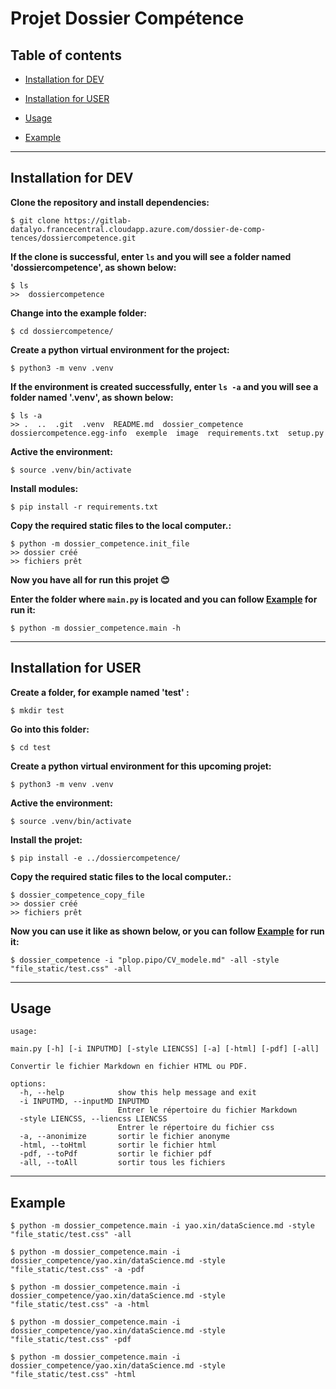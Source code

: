 # Projet Dossier Compétence

## Table of contents

- [Installation for DEV](#installation-for-dev)
  
- [Installation for USER](#installation-for-user)
  
- [Usage](#usage)
  
- [Example](#example)
  
***

## Installation for DEV

**Clone the repository and install dependencies:**

```
$ git clone https://gitlab-datalyo.francecentral.cloudapp.azure.com/dossier-de-comp-tences/dossiercompetence.git
```

**If the clone is successful, enter ```ls``` and you will see a folder named 'dossiercompetence', as shown below:**

```
$ ls
>>  dossiercompetence
```

**Change into the example folder:**

```
$ cd dossiercompetence/
```

**Create a python virtual environment for the project:**

```
$ python3 -m venv .venv
```

**If the environment is created successfully, enter `ls -a` and you will see a folder named '.venv', as shown below:**

```
$ ls -a
>> .  ..  .git  .venv  README.md  dossier_competence  dossiercompetence.egg-info  exemple  image  requirements.txt  setup.py
```

**Active the environment:**

```
$ source .venv/bin/activate
```

**Install modules:**

```
$ pip install -r requirements.txt
```

**Copy the required static files to the local computer.:**

```
$ python -m dossier_competence.init_file
>> dossier créé
>> fichiers prêt
```

**Now you have all for run this projet 😊**

**Enter the folder where ``main.py`` is located and you can follow [Example](#example) for run it:**

```
$ python -m dossier_competence.main -h
```

***

## Installation for USER

**Create a folder, for example named 'test' :**

```
$ mkdir test
```

**Go into this folder:**

```
$ cd test
```

**Create a python virtual environment for this upcoming projet:**

```
$ python3 -m venv .venv
```

**Active the environment:**

```
$ source .venv/bin/activate
```

**Install the projet:**

```
$ pip install -e ../dossiercompetence/
```

**Copy the required static files to the local computer.:**

```
$ dossier_competence_copy_file
>> dossier créé
>> fichiers prêt
```

**Now you can use it like as shown below, or you can follow [Example](#example) for run it:**

```
$ dossier_competence -i "plop.pipo/CV_modele.md" -all -style  "file_static/test.css" -all

```

***

## Usage

```
usage: 

main.py [-h] [-i INPUTMD] [-style LIENCSS] [-a] [-html] [-pdf] [-all]

Convertir le fichier Markdown en fichier HTML ou PDF.

options:
  -h, --help            show this help message and exit
  -i INPUTMD, --inputMD INPUTMD
                        Entrer le répertoire du fichier Markdown
  -style LIENCSS, --liencss LIENCSS
                        Entrer le répertoire du fichier css
  -a, --anonimize       sortir le fichier anonyme
  -html, --toHtml       sortir le fichier html
  -pdf, --toPdf         sortir le fichier pdf
  -all, --toAll         sortir tous les fichiers
```

***

## Example

```
$ python -m dossier_competence.main -i yao.xin/dataScience.md -style  "file_static/test.css" -all

$ python -m dossier_competence.main -i dossier_competence/yao.xin/dataScience.md -style  "file_static/test.css" -a -pdf

$ python -m dossier_competence.main -i dossier_competence/yao.xin/dataScience.md -style  "file_static/test.css" -a -html

$ python -m dossier_competence.main -i dossier_competence/yao.xin/dataScience.md -style  "file_static/test.css" -pdf

$ python -m dossier_competence.main -i dossier_competence/yao.xin/dataScience.md -style  "file_static/test.css" -html

```